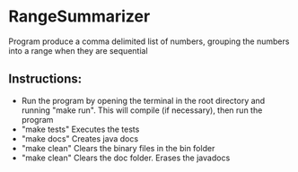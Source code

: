 # RangeSummarizer
Program produce a comma delimited list of numbers, grouping the numbers into a range when they are sequential

## Instructions:
- Run the program by opening the terminal in the root directory and running "make run". This will compile (if necessary), then run the program
- "make tests" Executes the tests
- "make docs" Creates java docs
- "make clean" Clears the binary files in the bin folder
- "make clean" Clears the doc folder. Erases the javadocs
